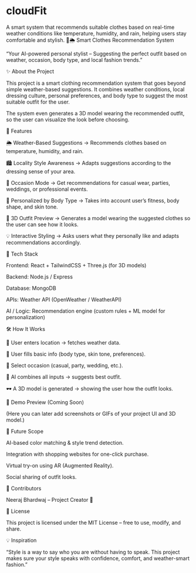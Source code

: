 # cloudFit
A smart system that recommends suitable clothes based on real-time weather conditions like temperature, humidity, and rain, helping users stay comfortable and stylish.
👕🌦 Smart Clothes Recommendation System

“Your AI-powered personal stylist – Suggesting the perfect outfit based on weather, occasion, body type, and local fashion trends.”

✨ About the Project

This project is a smart clothing recommendation system that goes beyond simple weather-based suggestions. It combines weather conditions, local dressing culture, personal preferences, and body type to suggest the most suitable outfit for the user.

The system even generates a 3D model wearing the recommended outfit, so the user can visualize the look before choosing.

🎯 Features

🌦 Weather-Based Suggestions → Recommends clothes based on temperature, humidity, and rain.

🏙 Locality Style Awareness → Adapts suggestions according to the dressing sense of your area.

🎉 Occasion Mode → Get recommendations for casual wear, parties, weddings, or professional events.

🧍 Personalized by Body Type → Takes into account user’s fitness, body shape, and skin tone.

👗 3D Outfit Preview → Generates a model wearing the suggested clothes so the user can see how it looks.

💡 Interactive Styling → Asks users what they personally like and adapts recommendations accordingly.

🚀 Tech Stack

Frontend: React + TailwindCSS + Three.js (for 3D models)

Backend: Node.js / Express

Database: MongoDB

APIs: Weather API (OpenWeather / WeatherAPI)

AI / Logic: Recommendation engine (custom rules + ML model for personalization)

🛠 How It Works

📍 User enters location → fetches weather data.

👤 User fills basic info (body type, skin tone, preferences).

🎉 Select occasion (casual, party, wedding, etc.).

🤖 AI combines all inputs → suggests best outfit.

🕶 A 3D model is generated → showing the user how the outfit looks.

📸 Demo Preview (Coming Soon)

(Here you can later add screenshots or GIFs of your project UI and 3D model.)

🌟 Future Scope

AI-based color matching & style trend detection.

Integration with shopping websites for one-click purchase.

Virtual try-on using AR (Augmented Reality).

Social sharing of outfit looks.

🤝 Contributors

Neeraj Bhardwaj – Project Creator 🚀

📜 License

This project is licensed under the MIT License – free to use, modify, and share.

💡 Inspiration

“Style is a way to say who you are without having to speak.
This project makes sure your style speaks with confidence, comfort, and weather-smart fashion.”
